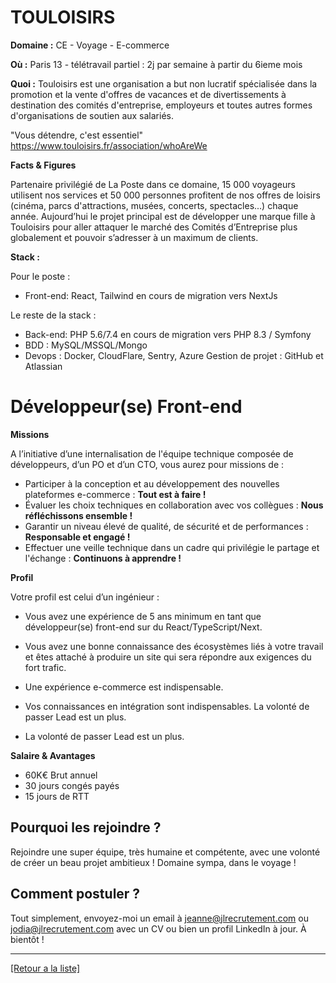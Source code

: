 #  TOULOISIRS

**Domaine :** CE - Voyage - E-commerce

**Où :** Paris 13 - télétravail partiel : 2j par semaine à partir du 6ieme mois

**Quoi :** Touloisirs est une organisation a but non lucratif spécialisée dans la promotion et la vente d'offres de vacances et de divertissements à destination des comités d'entreprise, employeurs et toutes autres formes d'organisations de soutien aux salariés.

"Vous détendre, c'est essentiel" 
https://www.touloisirs.fr/association/whoAreWe

**Facts & Figures**

Partenaire privilégié de La Poste dans ce domaine, 15 000 voyageurs utilisent nos services et 50 000 personnes profitent de nos offres de loisirs (cinéma, parcs d'attractions, musées, concerts, spectacles...) chaque année. Aujourd’hui le projet principal est de développer une marque fille à Touloisirs pour aller attaquer le marché des Comités d’Entreprise plus globalement et pouvoir s’adresser à un maximum de clients.


**Stack :**

Pour le poste : 
- Front-end: React, Tailwind en cours de migration vers NextJs

Le reste de la stack : 
- Back-end: PHP 5.6/7.4 en cours de migration vers PHP 8.3 / Symfony
- BDD : MySQL/MSSQL/Mongo
- Devops : Docker, CloudFlare, Sentry, Azure Gestion de projet : GitHub et Atlassian


# Développeur(se) Front-end

**Missions**

A l’initiative d’une internalisation de l'équipe technique composée de développeurs, d’un PO et d’un CTO, vous aurez pour missions de :

- Participer à la conception et au développement des nouvelles plateformes e-commerce : **Tout est à faire !** 
- Évaluer les choix techniques en collaboration avec vos collègues : **Nous réfléchissons ensemble !**
- Garantir un niveau élevé de qualité, de sécurité et de performances : **Responsable et engagé !**
- Effectuer une veille technique dans un cadre qui privilégie le partage et l'échange : **Continuons à apprendre !**

**Profil**

Votre profil est celui d’un ingénieur :

- Vous avez une expérience de 5 ans minimum en tant que développeur(se) front-end sur du React/TypeScript/Next.
- Vous avez une bonne connaissance des écosystèmes liés à votre travail et êtes attaché à produire un site qui sera répondre aux exigences du fort trafic.
- Une expérience e-commerce est indispensable.
- Vos connaissances en intégration sont indispensables. La volonté de passer Lead est un plus.

- La volonté de passer Lead est un plus.

**Salaire & Avantages**

* 60K€ Brut annuel
* 30 jours congés payés
* 15 jours de RTT


## Pourquoi les rejoindre ?

Rejoindre une super équipe, très humaine et compétente, avec une volonté de créer un beau projet ambitieux !
Domaine sympa, dans le voyage ! 

## Comment postuler ?

Tout simplement, envoyez-moi un email à jeanne@jlrecrutement.com ou jodia@jlrecrutement.com avec un CV ou bien un profil LinkedIn à jour. À bientôt ! 

 ----
<a href="https://github.com/jlondiche/job-board-php/blob/master/README.md">[Retour a la liste]</a>